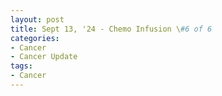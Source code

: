 ```yaml
---
layout: post
title: Sept 13, '24 - Chemo Infusion \#6 of 6
categories:
- Cancer
- Cancer Update
tags:
- Cancer
---
```

